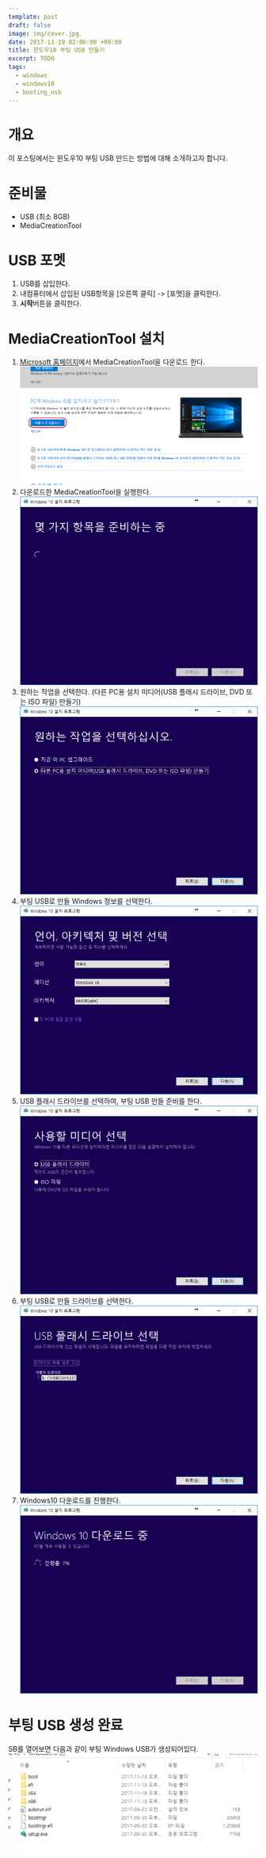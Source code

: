 ```yaml
---
template: post
draft: false
image: img/cover.jpg
date: 2017-11-19 02:06:00 +09:00
title: 윈도우10 부팅 USB 만들기
excerpt: TODO
tags:
  - windows
  - windows10
  - booting_usb
---
```


# 개요
이 포스팅에서는 윈도우10 부팅 USB 만드는 방법에 대해 소개하고자 합니다.

# 준비물
- USB (최소 8GB)
- MediaCreationTool

# USB 포멧
1. USB를 삽입한다.
2. 내컴퓨터에서 삽입된 USB항목을 [오른쪽 클릭] -> [포멧]을 클릭한다.
3. **시작**버튼을 클릭한다.

# MediaCreationTool 설치
1. [Microsoft 홈페이지](https://www.microsoft.com/ko-kr/software-download/windows10)에서 MediaCreationTool을 다운로드 한다.
![media-creation-tool-download](img/media-creation-tool-download.png)
2. 다운로드한 MediaCreationTool을 실행한다.
![create-media-init](img/create-media-init.png)
3. 원하는 작업을 선택한다.
(다른 PC용 설치 미디어(USB 플래시 드라이브, DVD 또는 ISO 파일) 만들기)
![create-media-choose-work](img/create-media-choose-work.png)
4. 부팅 USB로 만들 Windows 정보를 선택한다.
![create-media-choose-version](img/create-media-choose-version.png)
5. USB 플래시 드라이브를 선택하여, 부팅 USB 만들 준비를 한다.
![create-media-choose-media-type](img/create-media-choose-media-type.png)
6. 부팅 USB로 만들 드라이브를 선택한다.
![create-media-choose-drive](img/create-media-choose-drive.png)
7. Windows10 다운로드를 진행한다.
![create-media-install](img/create-media-install.png)

# 부팅 USB 생성 완료
 SB를 열어보면 다음과 같이 부팅 Windows USB가 생성되어있다.
![booting-usb](img/booting-usb.png)

